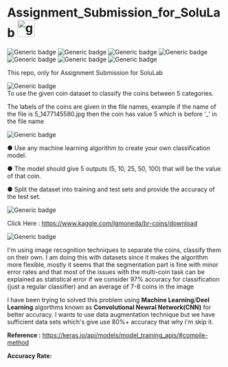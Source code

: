 # Assignment_Submission_for_SoluLab      <img src='https://www.solulab.com/wp-content/themes/Avada/assets/images/solulab-logo-dark-75.png' alt='github' height='40'>
![Generic badge](https://img.shields.io/badge/Machine-Learning:-green.svg)                              ![Generic badge](https://img.shields.io/badge/Python-V3:-blue.svg)        ![Generic badge](https://img.shields.io/badge/TensorFlow-Keras:-orange.svg)               ![Generic badge](https://img.shields.io/badge/SciPy-sklearn:-green.svg)                  ![Generic badge](https://img.shields.io/badge/C:Newral-Network:-white.svg)               ![Generic badge](https://img.shields.io/badge/Matplotlib-pyplot:-blue.svg)             ![Generic badge](https://img.shields.io/badge/Pandas-tqdm:-orange.svg)




This repo, only for Assignment Submission  for SoluLab 


![Generic badge](https://img.shields.io/badge/Problem_Statement-:-blue.svg)  
To use the given coin dataset to classify the coins between 5 categories. 

The labels of the coins are given in the file names, example if the name of the file is 5_1477145580.jpg then the coin has value 5 which is before ‘_’ in the file name


![Generic badge](https://img.shields.io/badge/Limitations-:-red.svg) 

●	Use any machine learning algorithm to create your own classification model.

●	The model should give 5 outputs (5, 10, 25, 50, 100) that will be the value of that coin.

●	Split the dataset into training and test sets and provide the accuracy of the test set.


![Generic badge](https://img.shields.io/badge/Datasets-Link-green.svg) 

Click Here : https://www.kaggle.com/lgmoneda/br-coins/download



![Generic badge](https://img.shields.io/badge/Proposed-Solution:-orange.svg) 

I'm using image recognition techniques to separate the coins, classify them on their own.
I am doing this with datasets since it makes the algorithm more flexible, mostly it seems that the segmentation part is fine with minor error rates and that most of the issues with the multi-coin task can be explained as statistical error if we consider 97% accuracy for classification (just a regular classifier) and an average of 7-8 coins in the image

I have been trying to solved this problem using  **Machine Learning**/**Deel Learning** algorthms known as **Convolutional Newral Network(CNN)** for better accuracy. I wants to use data augmentation technique but we have sufficient data sets which's give use 80%+ accuracy that why i'm skip it.

**Reference :** https://keras.io/api/models/model_training_apis/#compile-method

**Accuracy Rate:** 
